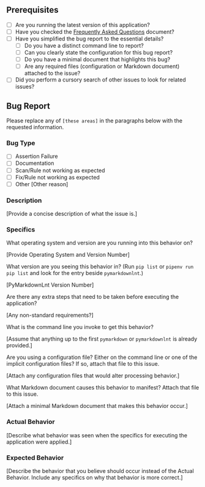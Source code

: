 ## Prerequisites

* [ ] Are you running the latest version of this application?
* [ ] Have you checked the [Frequently Asked Questions](https://github.com/jackdewinter/pymarkdown/blob/main/docs/faq.md) document?
* [ ] Have you simplified the bug report to the essential details?
  * [ ] Do you have a distinct command line to report?
  * [ ] Can you clearly state the configuration for this bug report?
  * [ ] Do you have a minimal document that highlights this bug?
  * [ ] Are any required files (configuration or Markdown document) attached to the issue?
* [ ] Did you perform a cursory search of other issues to look for related issues?

## Bug Report

Please replace any of `[these areas]` in the paragraphs below with the requested information.

### Bug Type

* [ ] Assertion Failure
* [ ] Documentation
* [ ] Scan/Rule not working as expected
* [ ] Fix/Rule not working as expected
* [ ] Other
  [Other reason]

### Description

[Provide a concise description of what the issue is.]

### Specifics

What operating system and version are you running into this behavior on?

[Provide Operating System and Version Number]

What version are you seeing this behavior in? (Run `pip list` or `pipenv run pip list` and look for the entry beside `pymarkdownlnt`.)

[PyMarkdownLnt Version Number]

Are there any extra steps that need to be taken before executing the application?

[Any non-standard requirements?]

What is the command line you invoke to get this behavior?

[Assume that anything up to the first `pymarkdown` or `pymarkdownlnt` is already provided.]

Are you using a configuration file? Either on the command line or one of the implicit configuration files? If so, attach that file to this issue.

[Attach any configuration files that would alter processing behavior.]

What Markdown document causes this behavior to manifest?  Attach that file to this issue.

[Attach a minimal Markdown document that makes this behavior occur.]

### Actual Behavior

[Describe what behavior was seen when the specifics for executing the application were applied.]

### Expected Behavior

[Describe the behavior that you believe should occur instead of the Actual Behavior. Include any specifics on why that behavior is more correct.]
